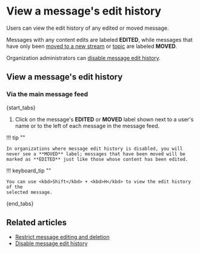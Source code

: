 # View a message's edit history

Users can view the edit history of any edited or moved message.

Messages with any content edits are labeled **EDITED**, while messages
that have only been [moved to a new
stream](/help/move-content-to-another-stream) or
[topic](/help/move-content-to-another-topic) are labeled **MOVED**.

Organization administrators can
[disable message edit history](/help/disable-message-edit-history).

## View a message's edit history

### Via the main message feed

{start_tabs}

1. Click on the message's **EDITED** or **MOVED** label shown next to
   a user's name or to the left of each message in the message feed.

!!! tip ""

    In organizations where message edit history is disabled, you will
    never see a **MOVED** label; messages that have been moved will be
    marked as **EDITED** just like those whose content has been edited.

!!! keyboard_tip ""

    You can use <kbd>Shift</kbd> + <kbd>H</kbd> to view the edit history of the
    selected message.

{end_tabs}

## Related articles

* [Restrict message editing and deletion](/help/restrict-message-editing-and-deletion)
* [Disable message edit history](/help/disable-message-edit-history)

